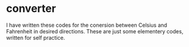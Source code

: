 # converter

I have written these codes for the conersion between Celsius and Fahrenheit in desired directions.
These are just some elementery codes, written for self practice.

